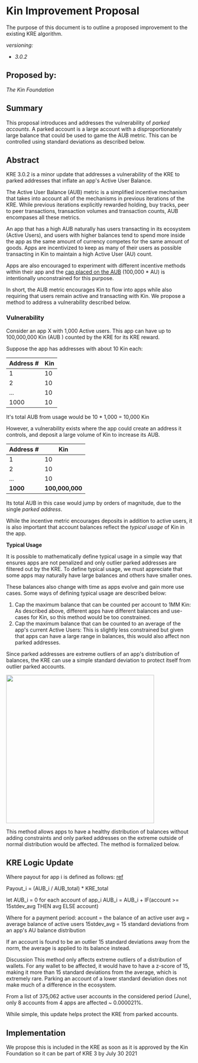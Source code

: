 
# **Kin Improvement Proposal**

The purpose of this document is to outline a proposed improvement to the existing KRE algorithm.

_versioning:_

- _3.0.2_

## **Proposed by:**

_The Kin Foundation_

## **Summary**

This proposal introduces and addresses the vulnerability of _parked accounts_. A parked account is a large account with a disproportionately large balance that could be used to game the AUB metric. This can be controlled using standard deviations as described below.

## **Abstract**

KRE 3.0.2 is a minor update that addresses a vulnerability of the KRE to parked addresses that inflate an app&#39;s Active User Balance.

The Active User Balance (AUB) metric is a simplified incentive mechanism that takes into account all of the mechanisms in previous iterations of the KRE. While previous iterations explicitly rewarded holding, buy tracks, peer to peer transactions, transaction volumes and transaction counts, AUB encompases all these metrics.

An app that has a high AUB naturally has users transacting in its ecosystem (Active Users), and users with higher balances tend to spend more inside the app as the same amount of currency competes for the same amount of goods. Apps are incentivized to keep as many of their users as possible transacting in Kin to maintain a high Active User (AU) count.

Apps are also encouraged to experiment with different incentive methods within their app and the [cap placed on the AUB](https://github.com/kinecosystem/rewards-engine/blob/master/accepted/kik_kre_3_0.md#option-ii-active-user-balances) (100,000 \* AU) is intentionally unconstrained for this purpose.

In short, the AUB metric encourages Kin to flow into apps while also requiring that users remain active and transacting with Kin. We propose a method to address a vulnerability described below.

### **Vulnerability**

Consider an app X with 1,000 Active users. This app can have up to 100,000,000 Kin (AUB ) counted by the KRE for its KRE reward.

Suppose the app has addresses with about 10 Kin each:

| Address # | Kin |
| --- | --- |
| 1 | 10 |
| 2 | 10 |
| ... | 10 |
| 1000 | 10 |

It&#39;s total AUB from usage would be 10 \* 1,000 = 10,000 Kin

However, a vulnerability exists where the app could create an address it controls, and deposit a large volume of Kin to increase its AUB.

| Address # | Kin |
| --- | --- |
| 1 | 10 |
| 2 | 10 |
| ... | 10 |
| **1000** | **100,000,000** |

Its total AUB in this case would jump by orders of magnitude, due to the single _parked address_.

While the incentive metric encourages deposits in addition to active users, it is also important that account balances reflect the _typical usage_ of Kin in the app.

**Typical Usage**

It is possible to mathematically define typical usage in a simple way that ensures apps are not penalized and only outlier parked addresses are filtered out by the KRE. To define typical usage, we must appreciate that some apps may naturally have large balances and others have smaller ones.

These balances also change with time as apps evolve and gain more use cases. Some ways of defining typical usage are described below:

1. Cap the maximum balance that can be counted per account to 1MM Kin:
 As described above, different apps have different balances and use-cases for Kin, so this method would be too constrained.
2. Cap the maximum balance that can be counted to an average of the app&#39;s current Active Users:
 This is slightly less constrained but given that apps can have a large range in balances, this would also affect non parked addresses.

Since parked addresses are extreme outliers of an app&#39;s distribution of balances, the KRE can use a simple standard deviation to protect itself from outlier parked accounts.

<img src="https://i.imgur.com/sBS0jqp.png" height="400">

This method allows apps to have a healthy distribution of balances without adding constraints and only parked addresses on the extreme outside of normal distribution would be affected. The method is formalized below.

## **KRE Logic Update**
 Where payout for app i is defined as follows: [ref](https://github.com/kinecosystem/rewards-engine/blob/master/accepted/kik_kre_3_0.md#option-ii-active-user-balances)

Payout_i = (AUB_i / AUB_total) \* KRE\_total

let AUB_i = 0
 for each account of app_i
 AUB_i = AUB_i + IF(account >= 15stdev_avg THEN avg ELSE account)

Where for a payment period:
 account = the balance of an active user
 avg = average balance of active users
 15stdev_avg = 15 standard deviations from an app's AU balance distribution

If an account is found to be an outlier 15 standard deviations away from the norm, the average is applied to its balance instead.

Discussion
 This method only affects extreme outliers of a distribution of wallets. For any wallet to be affected, it would have to have a z-score of 15, making it more than 15 standard deviations from the average, which is extremely rare. Parking an account of a lower standard deviation does not make much of a difference in the ecosystem.

From a list of 375,062 active user accounts in the considered period (June), only 8 accounts from 4 apps are affected ~ 0.000021%.

While simple, this update helps protect the KRE from parked accounts.

## **Implementation**

We propose this is included in the KRE as soon as it is approved by the Kin Foundation so it can be part of KRE 3 by July 30 2021
